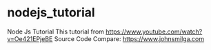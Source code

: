 # nodejs_tutorial
Node Js Tutorial
This tutorial from https://www.youtube.com/watch?v=Oe421EPjeBE
Source Code Compare: https://www.johnsmilga.com
